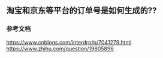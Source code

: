 ## 淘宝和京东等平台的订单号是如何生成的?? 

### 参考文档
https://www.cnblogs.com/interdrp/p/7041279.html
https://www.zhihu.com/question/19805896